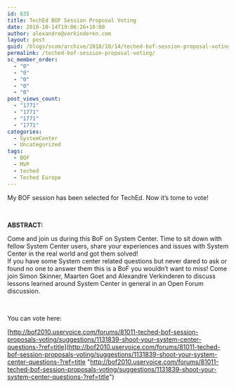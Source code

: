 ```yaml
---
id: 635
title: TechEd BOF Session Proposal Voting
date: 2010-10-14T19:06:26+10:00
author: alexandre@verkinderen.com
layout: post
guid: /blogs/scom/archive/2010/10/14/teched-bof-session-proposal-voting.aspx
permalink: /teched-bof-session-proposal-voting/
sc_member_order:
  - "0"
  - "0"
  - "0"
  - "0"
  - "0"
post_views_count:
  - "1771"
  - "1771"
  - "1771"
  - "1771"
categories:
  - SystemCenter
  - Uncategorized
tags:
  - BOF
  - MVP
  - teched
  - Teched Europe
---
```

My BOF session has been selected for TechEd. Now it’s tome to vote!

&#160;

**ABSTRACT:**

Come and join us during this BoF on System Center. Time to sit down with fellow System Center users, share your experiences and issues with System Center in the real world and got them solved!  
If you have some System center related questions but never dared to ask or found no one to answer them this is a BoF you wouldn’t want to miss! Come join Simon Skinner, Maarten Goet and Alexandre Verkinderen to discuss lessons learned around System Center in general in an Open Forum discussion.

&#160;

You can vote here:

[http://bof2010.uservoice.com/forums/81011-teched-bof-session-proposals-voting/suggestions/1131839-shoot-your-system-center-questions-?ref=title](http://bof2010.uservoice.com/forums/81011-teched-bof-session-proposals-voting/suggestions/1131839-shoot-your-system-center-questions-?ref=title "http://bof2010.uservoice.com/forums/81011-teched-bof-session-proposals-voting/suggestions/1131839-shoot-your-system-center-questions-?ref=title")